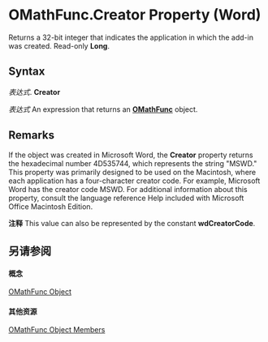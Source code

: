 
# OMathFunc.Creator Property (Word)

Returns a 32-bit integer that indicates the application in which the add-in was created. Read-only  **Long**.


## Syntax

 _表达式_. **Creator**

 _表达式_ An expression that returns an **[OMathFunc](c9acb683-6616-5f2e-d459-ea67b843c5d8.md)** object.


## Remarks

If the object was created in Microsoft Word, the  **Creator** property returns the hexadecimal number 4D535744, which represents the string "MSWD." This property was primarily designed to be used on the Macintosh, where each application has a four-character creator code. For example, Microsoft Word has the creator code MSWD. For additional information about this property, consult the language reference Help included with Microsoft Office Macintosh Edition.


 **注释**  This value can also be represented by the constant  **wdCreatorCode**.


## 另请参阅


#### 概念


[OMathFunc Object](c9acb683-6616-5f2e-d459-ea67b843c5d8.md)
#### 其他资源


[OMathFunc Object Members](http://msdn.microsoft.com/library/a6f02a82-bda6-7470-d448-49de3ea18597%28Office.15%29.aspx)